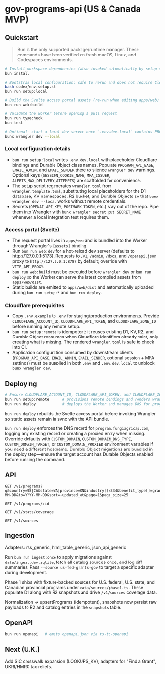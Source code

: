 # gov-programs-api (US & Canada MVP)

## Quickstart
> Bun is the only supported package/runtime manager. These commands have been verified on fresh macOS, Linux, and Codespaces environments.

```bash
# Install workspace dependencies (also invoked automatically by setup scripts)
bun install

# Bootstrap local configuration; safe to rerun and does not require Cloudflare credentials
bash codex/env.setup.sh
bun run setup:local

# Build the Svelte access portal assets (re-run when editing apps/web)
bun run web:build

# Validate the worker before opening a pull request
bun run typecheck
bun test

# Optional: start a local dev server once `.env.dev.local` contains PROGRAM_API_BASE and EMAIL_* values
bunx wrangler dev --local
```

### Local configuration details
- `bun run setup:local` writes `.env.dev.local` with placeholder Cloudflare bindings and Durable Object class names. Populate `PROGRAM_API_BASE`, `EMAIL_ADMIN`, and `EMAIL_SENDER` there to silence `wrangler dev` warnings. Optional keys (`SESSION_COOKIE_NAME`, `MFA_ISSUER`, `ALERTS_MAX_DELIVERY_ATTEMPTS`) are scaffolded for convenience.
- The setup script regenerates `wrangler.toml` from `wrangler.template.toml`, substituting local placeholders for the D1 database, KV namespaces, R2 bucket, and Durable Objects so that `bunx wrangler dev --local` works without remote credentials.
- Secrets (`OPENAI_API_KEY`, `POSTMARK_TOKEN`, etc.) stay out of the repo. Pipe them into Wrangler with `bunx wrangler secret put SECRET_NAME` whenever a local integration test requires them.

### Access portal (Svelte)
- The request portal lives in `apps/web` and is bundled into the Worker through Wrangler's `[assets]` binding.
- Run `bun run web:dev` for a hot-reload dev server (defaults to http://127.0.0.1:5173). Requests to `/v1`, `/admin`, `/docs`, and `/openapi.json` proxy to `http://127.0.0.1:8787` by default; override with `VITE_API_PROXY`.
- `bun run web:build` must be executed before `wrangler dev` or `bun run deploy` so the Worker can serve the latest compiled assets from `apps/web/dist`.
- Static builds are emitted to `apps/web/dist` and automatically uploaded during `bun run setup:*` and `bun run deploy`.

### Cloudflare prerequisites
- Copy `.env.example` to `.env` for staging/production environments. Provide `CLOUDFLARE_ACCOUNT_ID`, `CLOUDFLARE_API_TOKEN`, and `CLOUDFLARE_ZONE_ID` before running any remote setup.
- `bun run setup:remote` is idempotent: it reuses existing D1, KV, R2, and Durable Object resources when Cloudflare identifiers already exist, only creating what is missing. The rendered `wrangler.toml` is safe to check into CI.
- Application configuration consumed by downstream clients (`PROGRAM_API_BASE`, `EMAIL_ADMIN`, `EMAIL_SENDER`, optional session + MFA settings) must be supplied in both `.env` and `.env.dev.local` to unblock `bunx wrangler dev`.

## Deploying

```bash
# Ensure CLOUDFLARE_ACCOUNT_ID, CLOUDFLARE_API_TOKEN, and CLOUDFLARE_ZONE_ID are configured
bun run setup:remote      # provisions remote bindings and renders wrangler.toml
bun run deploy            # deploys the Worker and manages DNS for program.fungiagricap.com
```

`bun run deploy` rebuilds the Svelte access portal before invoking Wrangler so static assets remain in sync with the API bundle.

`bun run deploy` enforces the DNS record for `program.fungiagricap.com`, logging any existing record or creating a proxied entry when missing. Override defaults with `CUSTOM_DOMAIN`, `CUSTOM_DOMAIN_DNS_TYPE`, `CUSTOM_DOMAIN_TARGET`, or `CUSTOM_DOMAIN_PROXIED` environment variables if you need a different hostname. Durable Object migrations are bundled in the deploy step—ensure the target account has Durable Objects enabled before running the command.

## API

```
GET /v1/programs?q&country=US|CA&state=WA|province=ON&industry[]=334&benefit_type[]=grant&status[]=open&from=YYYY-MM-DD&to=YYYY-MM-DD&sort=-updated_at&page=1&page_size=25

GET /v1/programs/:id

GET /v1/stats/coverage

GET /v1/sources
```

## Ingestion

Adapters: rss_generic, html_table_generic, json_api_generic

Run `bun run ingest:once` to apply migrations against `data/ingest.dev.sqlite`, fetch all catalog sources once, and log diff summaries. Pass `--source us-fed-grants-gov` to target a specific adapter during development.

Phase 1 ships with fixture-backed sources for U.S. federal, U.S. state, and Canadian provincial programs under `data/sources/phase1.ts`. These populate D1 along with R2 snapshots and drive `/v1/sources` coverage data.

Normalization → upsertPrograms (idempotent), snapshots now persist raw payloads to R2 and catalog entries in the `snapshots` table.

## OpenAPI

```bash
bun run openapi   # emits openapi.json via ts-to-openapi
```

## Next (U.K.)

Add SIC crosswalk expansion (LOOKUPS_KV), adapters for "Find a Grant", UKRI/HMRC tax reliefs.
